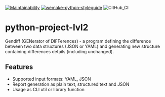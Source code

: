 [![Maintainability](https://api.codeclimate.com/v1/badges/21323ed0cdf8f52171b6/maintainability)](https://codeclimate.com/github/dosart/python-project-lvl2/maintainability)
[![wemake-python-styleguide](https://img.shields.io/badge/style-wemake-000000.svg)](https://github.com/wemake-services/wemake-python-styleguide)
![CitHub_CI](https://github.com/dosart/python-project-lvl2/actions/workflows/main.yml/badge.svg)

# python-project-lvl2

Gendiff (GENerator of DIFFerences) - a program defining the difference between two data structures (JSON or YAML) and generating new structure containing differences details (including unchanged).

## Features

- Supported input formats: YAML, JSON
- Report generation as plain text, structured text and JSON
- Usage as CLI util or library function

